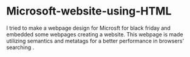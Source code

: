 # Microsoft-website-using-HTML
I tried to make a webpage design for Microsft for black friday  and embedded some webpages creating a website. This webpage is made utilizing semantics and metatags for a better performance in browsers' searching .
